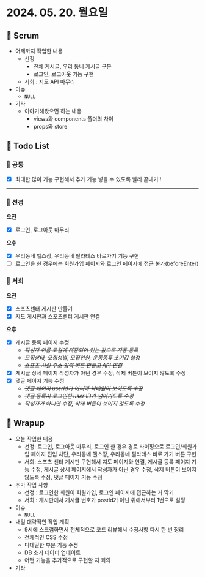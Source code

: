 # 2024. 05. 20. 월요일

## 📍 Scrum

- 어제까지 작업한 내용
    - 선정
        - 전체 게시글, 우리 동네 게시글 구분
        - 로그인, 로그아웃 기능 구현
    - 서희 : 지도 API 마무리
- 이슈
    - `NULL`
- 기타
    - 이야기해봤으면 하는 내용
        - views와 components 폴더의 차이
        - props와 store

## 📍 Todo List

### 🍑 공통

- [x]  최대한 많이 기능 구현해서 추가 기능 넣을 수 있도록 빨리 끝내기!!

---

### 🍍 선정

**오전**

- [x]  로그인, 로그아웃 마무리

**오후**

- [x]  우리동네 헬스장, 우리동네 필라테스 바로가기 기능 구현
- [ ]  로그인을 한 경우에는 회원가입 페이지와 로그인 페이지에 접근 불가(beforeEnter)

### 🍉 서희

**오전**

- [x]  스포츠센터 게시판 만들기
- [x]  지도 게시판과 스포츠센터 게시판 연결

**오후**

- [x]  게시글 등록 페이지 수정
    - *~~작성자 이름 로컬에 저장되어 있는 값으로 자동 등록~~*
    - ~~*모집상태, 모집성별, 모집인원, 운동종류 초기값 설정*~~
    - *~~스포츠 시설 주소 입력 버튼 만들고 API 연결~~*
- [x]  게시글 상세 페이지 작성자가 아닌 경우 수정, 삭제 버튼이 보이지 않도록 수정
- [x]  댓글 페이지 기능 수정
    - *~~댓글 페이지 userId가 아니라 닉네임이 보이도록 수정~~*
    - *~~댓글 등록시 로그인한 user ID가 넘어가도록 수정~~*
    - *~~작성자가 아니면 수정, 삭제 버튼이 보이지 않도록 수정~~*

## 📍 Wrapup

- 오늘 작업한 내용
    - 선정: 로그인, 로그아웃 마무리, 로그인 한 경우 경로 타이핑으로 로그인/회원가입 페이지 진입 차단, 우리동네 헬스장, 우리동네 필라테스 바로 가기 버튼 구현
    - 서희: 스포츠 센터 게시판 구현해서 지도 페이지와 연결, 게시글 등록 페이지 기능 수정, 게시글 상세 페이지에서 작성자가 아닌 경우 수정, 삭제 버튼이 보이지 않도록 수정, 댓글 페이지 기능 수정
- 추가 작업 사항
    - 선정 : 로그인한 회원이 회원가입, 로그인 페이지에 접근하는 거 막기
    - 서희 : 게시판에서 게시글 번호가 postId가 아닌 위에서부터 1번으로 설정
- 이슈
    - `NULL`
- 내일 대략적인 작업 계획
    - 9시에 스크럼하면서 전체적으로 코드 리뷰해서 수정사항 다시 한 번 정리
    - 전체적인 CSS 수정
    - 디테일한 부분 기능 수정
    - DB 초기 데이터 업데이트
    - 어떤 기능을 추가적으로 구현할 지 회의
- 기타
  